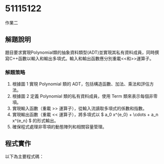 # 51115122

作業二

## 解題說明

題目要求實現Polynomial類的抽象資料類型(ADT)並實現其私有資料成員，同時撰寫C++函數以輸入和輸出多項式。輸入和輸出函數應分別重載<<和>>運算子。

### 解題策略

1. 根據圖 1 實現 Polynomial 類的 ADT，包括構造函數、加法、乘法和評估方法。
2. 根據圖 2 定義 Polynomial 類的私有資料成員，使用 Term 類來表示每個非零項。
3. 實現輸入函數（重載 >> 運算子），從輸入流讀取多項式的係數和指數。
4. 實現輸出函數（重載 << 運算子），將多項式以 $ a_0 x^{e_0} + \cdots + a_n x^{e_n} $ 的形式輸出。
5. 確保程式處理非零項的動態陣列和相關容量管理。

## 程式實作

以下為主要程式碼：

